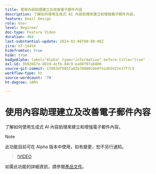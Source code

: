 ```yaml
---
title: 使用內容助理建立及改善電子郵件內容
description: 了解如何使用生成式 AI 內容助理來建立和增強電子郵件內容。
feature: Email Design
role: User
level: Beginner
doc-type: Feature Video
duration: 464
last-substantial-update: 2024-02-08T00:00:00Z
jira: KT-14454
hidefromtoc: true
hide: true
badgeAlpha: label="Alpha" type="informative" before-title="true"
exl-id: 9502667e-0819-4cfb-84c9-ea68f07a8400
source-git-commit: 1f603df605fa02b70880c0e0741db5927e17f7c5
workflow-type: ht
source-wordcount: '78'
ht-degree: 100%

---
```


# 使用內容助理建立及改善電子郵件內容

了解如何使用生成式 AI 內容助理來建立和增強電子郵件內容。

>[!NOTE]
>
> 此功能目前可在 Alpha 版本中使用，如有變更，恕不另行通知。

>[!VIDEO](https://video.tv.adobe.com/v/3425796/?learn=on)

如需此功能的詳細資訊，請參閱[產品文件](https://experienceleague.adobe.com/zh-hant/docs/campaign-web/v8/msg/email/content/content-assistant/generative-gs)。
